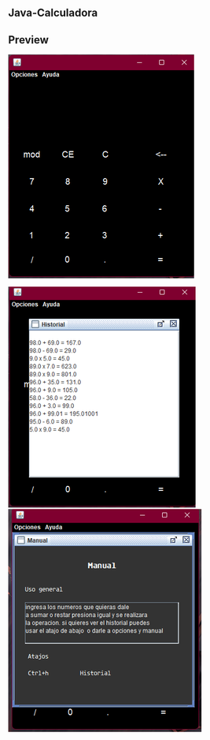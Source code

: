 ## Java-Calculadora

## Preview
![image1.png](https://raw.githubusercontent.com/Ancordss/Java-Calcu/main/ext/Screenshot%202022-08-05%20135256.png)

![image2.png](https://raw.githubusercontent.com/Ancordss/Java-Calcu/main/ext/Screenshot%202022-08-05%20135336.png)
![image3.png](https://raw.githubusercontent.com/Ancordss/Java-Calcu/main/ext/Screenshot%202022-08-05%20135351.png)
